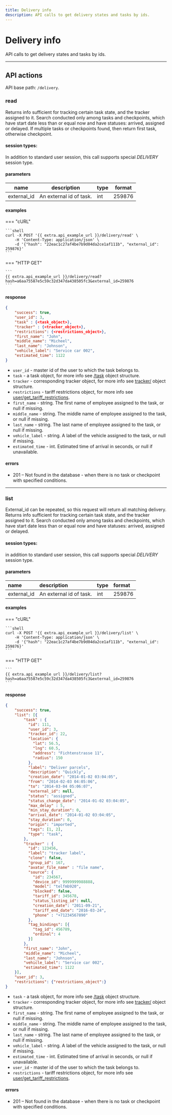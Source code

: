 ```yaml
---
title: Delivery info
description: API calls to get delivery states and tasks by ids.  
---
```


# Delivery info

API calls to get delivery states and tasks by ids.

<hr>

## API actions

API base path: `/delivery`.

### read

Returns info sufficient for tracking certain task state, and the tracker assigned to it.
Search conducted only among tasks and checkpoints, which have start date less than or equal now and have statuses:
arrived, assigned or delayed.
If multiple tasks or checkpoints found, then return first task, otherwise checkpoint. 

#### session types:

In addition to standard user session, this call supports special *DELIVERY* session type.

#### parameters

|name |description |type |format |
|--- |--- |--- |--- |
| external_id | An external id of task. | int | 259876 |

#### examples

=== "cURL"

    ```shell
    curl -X POST '{{ extra.api_example_url }}/delivery/read' \
        -H 'Content-Type: application/json' \ 
        -d '{"hash": "22eac1c27af4be7b9d04da2ce1af111b", "external_id": 259876}'
    ```

=== "HTTP GET"

    ```
    {{ extra.api_example_url }}/delivery/read?hash=a6aa75587e5c59c32d347da438505fc3&external_id=259876
    ```

#### response

```json
{
    "success": true,
    "user_id": 3,
    "task" : {<task_object>},
    "tracker" : {<tracker_object>},
    "restrictions": {<restrictions_object>},
    "first_name": "John",
    "middle_name": "Micheel",
    "last_name": "Johnson",
    "vehicle_label": "Service car 002",
    "estimated_time": 1122
}
```

* `user_id` - master id of the user to which the task belongs to.
* `task` - a task object, for more info see [/task](../../resources/field_service/task/index.md#task-object) 
object structure.
* `tracker` - corresponding tracker object, for more info see
 [tracker/](../../resources/tracking/tracker/index.md#tracker-object-structure) object structure.
* `restrictions` - tariff restrictions object, for more info see
 [user/get_tariff_restrictions](../../resources/commons/user/index.md#get_tariff_restrictions).
* `first_name` - string. The first name of employee assigned to the task, or null if missing.
* `middle_name` - string. The middle name of employee assigned to the task, or null if missing.
* `last_name` - string. The last name of employee assigned to the task, or null if missing.
* `vehicle_label` - string. A label of the vehicle assigned to the task, or null if missing.
* `estimated_time` - int. Estimated time of arrival in seconds, or null if unavailable.

#### errors

* 201 – Not found in the database - when there is no task or checkpoint with specified conditions.

<hr>

### list

External_id can be repeated, so this request will return all matching delivery. Returns info sufficient for tracking 
certain task state, and the tracker assigned to it. 
Search conducted only among tasks and checkpoints, which have start date less than or equal now and have statuses:
arrived, assigned or delayed. 

#### session types:

in addition to standard user session, this call supports special *DELIVERY* session type.

#### parameters

| name | description | type | format |
| :------ | :------ | :----- | :----- |
| external_id | An external id of task. | int | 259876 |

#### examples

=== "cURL"

    ```shell
    curl -X POST '{{ extra.api_example_url }}/delivery/list' \
        -H 'Content-Type: application/json' \ 
        -d '{"hash": "22eac1c27af4be7b9d04da2ce1af111b", "external_id": 259876}'
    ```

=== "HTTP GET"

    ```
    {{ extra.api_example_url }}/delivery/list?hash=a6aa75587e5c59c32d347da438505fc3&external_id=259876
    ```

#### response

```json
{
    "success": true,
    "list": [{
        "task" : {
          "id": 111,
          "user_id": 3,
          "tracker_id": 22,
          "location": {
            "lat": 56.5,
            "lng": 60.5,
            "address": "Fichtenstrasse 11",
            "radius": 150
          },
          "label": "Deliver parcels",
          "description": "Quickly",
          "creation_date": "2014-01-02 03:04:05",
          "from": "2014-02-03 04:05:06",
          "to": "2014-03-04 05:06:07",
          "external_id": null,
          "status": "assigned",
          "status_change_date": "2014-01-02 03:04:05",
          "max_delay" : 5,
          "min_stay_duration": 0,
          "arrival_date": "2014-01-02 03:04:05",
          "stay_duration": 0,
          "origin": "imported",
          "tags": [1, 2],
          "type": "task",
        },
        "tracker" : {
          "id": 123456,
          "label": "tracker label",
          "clone": false,
          "group_id": 167,
          "avatar_file_name" : "file name",
          "source": {
            "id": 234567,
            "device_id": 9999999988888,
            "model": "telfmb920",
            "blocked": false,
            "tariff_id": 345678,
            "status_listing_id": null,
            "creation_date": "2011-09-21",
            "tariff_end_date": "2016-03-24",
            "phone" : "+71234567890"
          },
          "tag_bindings": [{
            "tag_id": 456789,
            "ordinal": 4
          }]
        },
        "first_name": "John",
        "middle_name": "Micheel",
        "last_name": "Johnson",
        "vehicle_label": "Service car 002",
        "estimated_time": 1122
    }],
    "user_id": 3,
    "restrictions": {"restrictions_object":} 
}
```

* `task` - a task object, for more info see [/task](../../resources/field_service/task/index.md#task-object) object 
structure.
* `tracker` - corresponding tracker object, for more info see 
[tracker/](../../resources/tracking/tracker/index.md#tracker-object-structure) object structure.
* `first_name` - string. The first name of employee assigned to the task, or null if missing.
* `middle_name` - string. The middle name of employee assigned to the task, or null if missing.
* `last_name` - string. The last name of employee assigned to the task, or null if missing.
* `vehicle_label` - string. A label of the vehicle assigned to the task, or null if missing.
* `estimated_time` - int. Estimated time of arrival in seconds, or null if unavailable.
* `user_id` - master id of the user to which the task belongs to.
* `restrictions` - tariff restrictions object, for more info see 
[user/get_tariff_restrictions](../../resources/commons/user/index.md#get_tariff_restrictions).

#### errors

* 201 – Not found in the database - when there is no task or checkpoint with specified conditions.

